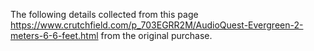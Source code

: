 The following details collected from this page https://www.crutchfield.com/p_703EGRR2M/AudioQuest-Evergreen-2-meters-6-6-feet.html from the original purchase.
